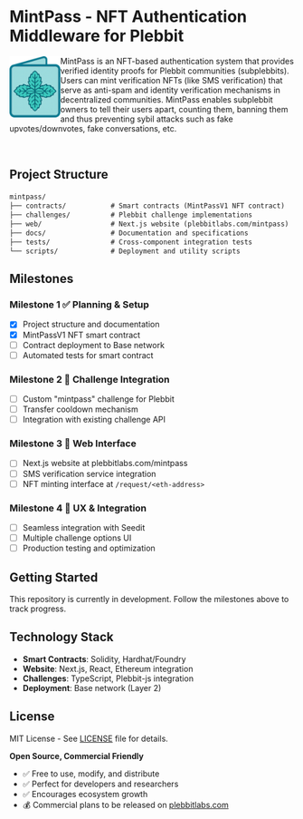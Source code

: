 # MintPass - NFT Authentication Middleware for Plebbit

<img src="public/mintpass.png" alt="MintPass Logo" width="90" align="left" />

MintPass is an NFT-based authentication system that provides verified identity proofs for Plebbit communities (subplebbits). Users can mint verification NFTs (like SMS verification) that serve as anti-spam and identity verification mechanisms in decentralized communities. MintPass enables subplebbit owners to tell their users apart, counting them, banning them and thus preventing sybil attacks such as fake upvotes/downvotes, fake conversations, etc. 

<br clear="left" />

## Project Structure

```
mintpass/
├── contracts/           # Smart contracts (MintPassV1 NFT contract)
├── challenges/          # Plebbit challenge implementations
├── web/                 # Next.js website (plebbitlabs.com/mintpass)
├── docs/                # Documentation and specifications
├── tests/               # Cross-component integration tests
└── scripts/             # Deployment and utility scripts
```

## Milestones

### Milestone 1 ✅ Planning & Setup
- [x] Project structure and documentation
- [x] MintPassV1 NFT smart contract
- [ ] Contract deployment to Base network
- [ ] Automated tests for smart contract

### Milestone 2 🔄 Challenge Integration
- [ ] Custom "mintpass" challenge for Plebbit
- [ ] Transfer cooldown mechanism
- [ ] Integration with existing challenge API

### Milestone 3 📅 Web Interface
- [ ] Next.js website at plebbitlabs.com/mintpass
- [ ] SMS verification service integration
- [ ] NFT minting interface at `/request/<eth-address>`

### Milestone 4 📅 UX & Integration
- [ ] Seamless integration with Seedit
- [ ] Multiple challenge options UI
- [ ] Production testing and optimization

## Getting Started

This repository is currently in development. Follow the milestones above to track progress.

## Technology Stack

- **Smart Contracts**: Solidity, Hardhat/Foundry
- **Website**: Next.js, React, Ethereum integration
- **Challenges**: TypeScript, Plebbit-js integration
- **Deployment**: Base network (Layer 2)

## License

MIT License - See [LICENSE](LICENSE) file for details.

**Open Source, Commercial Friendly**
- ✅ Free to use, modify, and distribute
- ✅ Perfect for developers and researchers  
- ✅ Encourages ecosystem growth
- 💰 Commercial plans to be released on [plebbitlabs.com](https://plebbitlabs.com) 